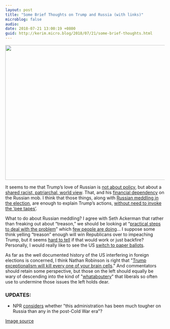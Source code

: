 ```yaml
---
layout: post
title: "Some Brief Thoughts on Trump and Russia (with links)"
microblog: false
audio: 
date: 2018-07-21 13:00:19 +0800
guid: http://kerim.micro.blog/2018/07/21/some-brief-thoughts.html
---
```

<img src="http://micro.oxus.net/uploads/2018/99c30dc6f5.jpg" width="600" height="427" />

It seems to me that Trump’s love of Russian is [not about policy](https://foreignpolicy.com/2018/07/19/the-manchurian-idiot-helsinki-putin-trump/), but about a [shared racist, patriarchal, world view](https://twitter.com/HeerJeet/status/1019003028265885696). That, and his [financial dependency](https://newrepublic.com/article/143586/trumps-russian-laundromat-trump-tower-luxury-high-rises-dirty-money-international-crime-syndicate) on the Russian mob. I think that those things, along with [Russian meddling in the election](https://www.politico.com/magazine/story/2018/07/20/confession-of-a-no-longer-russiagate-skeptic-219022), are enough to explain Trump’s actions, [without need to invoke the ‘pee tapes’](https://www.vox.com/conversations/2017/2/22/14697718/trump-putin-helsinki-meeting-hillary-clinton).

What to do about Russian meddling? I agree with Seth Ackerman that rather than freaking out about “treason,” we should be looking at “[practical steps to deal with the problem](https://www.jacobinmag.com/2018/07/russia-election-meddling-putin)” which [few people are doing](https://www.jacobinmag.com/2018/07/trump-putin-russia-liberals-helsinki)… I suppose some think yelling “treason” enough will win Republicans over to impeaching Trump, but it seems [hard to tell](https://www.nytimes.com/aponline/2018/07/19/us/politics/ap-us-trump-democrats-treason.html) if that would work or just backfire? Personally, I would really like to see the US [switch to paper ballots](https://www.vox.com/2018/4/3/17189906/russian-election-hacking-paper-ballots). 

As far as the well documented history of the US interfering in foreign elections is concerned, I think Nathan Robinson is right that "[Trump exceptionalism will kill every one of your brain cells](https://www.currentaffairs.org/2018/07/liberalism-and-empire)." And commentators should retain some perspective, but those on the left should equally be wary of descending into the kind of "[whataboutery](https://en.wiktionary.org/wiki/whataboutery)" that liberals so often use to undermine those issues the left holds dear.

### UPDATES:
- NPR [considers](https://www.npr.org/2018/07/20/630659379/is-trump-the-toughest-ever-on-russia?utm_source=dlvr.it&utm_medium=twitter) whether "this administration has been much tougher on Russia than any in the post-Cold War era"? 

[Image source](http://www.breakingburgh.com/cuba-greatly-concerned-presence-russian-client-state-90-miles-away/)

